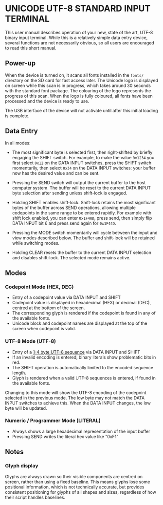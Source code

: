 # UNICODE UTF-8 STANDARD INPUT TERMINAL

This user manual describes operation of your new, state of the art, UTF-8
binary input terminal. While this is a relatively simple data entry device,
several functions are not necessarily obvious, so all users are encouraged
to read this short manual.

## Power-up

When the device is turned on, it scans all fonts installed in the `fonts/`
directory on the SD card for fast access later. The Unicode logo is displayed
on screen while this scan is in progress, which takes around 30 seconds with
the standard font package. The colouring of the logo represents the progress
of this scan. When the logo is fully coloured, all fonts have been processed
and the device is ready to use.

The USB interface of the device will not activate until after this initial
loading is complete.


## Data Entry

In all modes:

 - The most significant byte is selected first, then right-shifted by briefly
   engaging the SHIFT switch. For example, to make the value `0x1234` you first
   select `0x12` on the DATA INPUT switches, press the SHIFT switch momentarily,
   then select `0x34` on the DATA INPUT switches: your buffer now has the desired
   value and can be sent.

 - Pressing the SEND switch will output the current buffer to the host computer
   system. The buffer will be reset to the current DATA INPUT byte selection after
   sending unless shift-lock is engaged.

 - Holding SHIFT enables shift-lock. Shift-lock retains the most significant bytes
   of the buffer across SEND operations, allowing multiple codepoints in the same
   range to be entered rapidly. For example with shift lock enabled, you can enter
   `0x1F40D`, press send, then simply flip DATA INPUT bit 6 and press send again
   for `0x1F44D`.

 - Pressing the MODE switch momentarily will cycle between the input and view modes
   described below. The buffer and shift-lock will be retained while switching modes.

 - Holding CLEAR resets the buffer to the current DATA INPUT selection and disables
   shift-lock. The selected mode remains active.


## Modes

### Codepoint Mode (HEX, DEC)

 - Entry of a codepoint value via DATA INPUT and SHIFT
 - Codepoint value is displayed in hexadecimal (HEX) or decimal (DEC), centred
   at the bottom of the screen.
 - The corresponding glyph is rendered if the codepoint is found in any of the
   available fonts.
 - Unicode block and codepoint names are displayed at the top of the screen
   when codepoint is valid.

### UTF-8 Mode (UTF-8)

 - Entry of a [1-4 byte UTF-8 sequence](https://en.wikipedia.org/wiki/UTF-8#Encoding) via DATA INPUT and SHIFT
 - If an invalid encoding is entered, binary literals show problematic bits in red.
 - The SHIFT operation is automatically limited to the encoded sequence length.
 - Glyph is rendered when a valid UTF-8 sequences is entered, if found in the available fonts.

Changing to this mode will show the UTF-8 encoding of the codepoint selected in
the previous mode. The low byte may not match the DATA INPUT switches to
achieve this. When the DATA INPUT changes, the low byte will be updated.

### Numeric / Programmer Mode (LITERAL)

 - Always shows a large hexadecimal representation of the input buffer
 - Pressing SEND writes the literal hex value like "0xF1"


## Notes

### Glyph display

Glyphs are always drawn so their visible components are centred on screen,
rather than using a fixed baseline. This means glyphs lose some positional
information, which is not technically accurate, but provides consistent
positioning for glyphs of all shapes and sizes, regardless of how their
script handles baselines.

